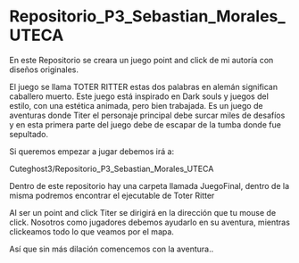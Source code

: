 # Repositorio_P3_Sebastian_Morales_UTECA
En este Repositorio se creara un juego point and click de mi autoría con diseños originales.

El juego se llama TOTER RITTER estas dos palabras en alemán significan caballero muerto.
Este juego está inspirado en Dark souls y juegos del estilo, con una estética animada, pero bien trabajada.
Es un juego de aventuras donde Titer el personaje principal debe surcar miles de desafíos y en esta primera parte del juego debe de escapar de la tumba donde fue sepultado. 

Si queremos empezar a jugar debemos irá a:

Cuteghost3/Repositorio_P3_Sebastian_Morales_UTECA

Dentro de este repositorio hay una carpeta llamada JuegoFinal, dentro de la misma podremos encontrar el ejecutable de Toter Ritter

Al ser un point and click Titer se dirigirá en la dirección que tu mouse de click.
Nosotros como jugadores debemos ayudarlo en su aventura, mientras clickeamos todo lo que veamos por el mapa.

Así que sin más dilación comencemos con la aventura..

